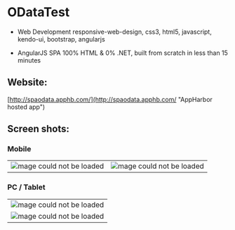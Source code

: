 # ODataTest

- Web Development responsive-web-design, css3, html5, javascript, kendo-ui, bootstrap, angularjs

- AngularJS SPA 100% HTML & 0% .NET, built  from scratch in less than 15 minutes

## Website: 

[http://spaodata.apphb.com/](http://spaodata.apphb.com/ "AppHarbor hosted app")


## Screen shots:

### Mobile
<table>
<tr>
<td>
<!-- ![Image could not be loaded](http://i.imgur.com/3c1Tepu.png) -->
<img src="http://i.imgur.com/3c1Tepu.png" alt="mage could not be loaded">
</td>
<td>
<!-- ![Image could not be loaded](http://i.imgur.com/nDmeQOb.png) -->
<img src="http://i.imgur.com/nDmeQOb.png" alt="mage could not be loaded">
</td>
</tr>
</table>


### PC / Tablet


<table>
<tr>
<td>
<!-- ![Image could not be loaded](http://i.imgur.com/V3YXsOq.png) -->
<img src="http://i.imgur.com/V3YXsOq.png" alt="mage could not be loaded">
</td>
</tr>
<tr>
<td>
<!-- ![Image could not be loaded](http://i.imgur.com/j5r7pCG.png ) -->
<img src="http://i.imgur.com/j5r7pCG.png" alt="mage could not be loaded">
</td>
</tr>
</table>
